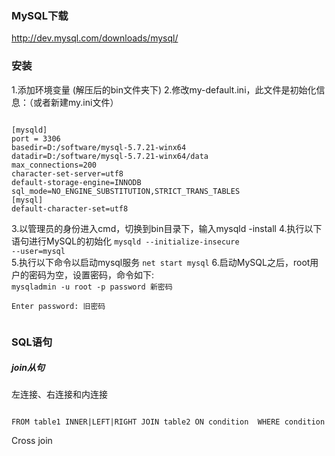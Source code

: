 ###  MySQL下载

http://dev.mysql.com/downloads/mysql/ 

### 安装
1.添加环境变量  (解压后的bin文件夹下)
2.修改my-default.ini，此文件是初始化信息：（或者新建my.ini文件）
<pre><code>
[mysqld]  
port = 3306  
basedir=D:/software/mysql-5.7.21-winx64 
datadir=D:/software/mysql-5.7.21-winx64/data
max_connections=200  
character-set-server=utf8  
default-storage-engine=INNODB  
sql_mode=NO_ENGINE_SUBSTITUTION,STRICT_TRANS_TABLES  
[mysql]  
default-character-set=utf8  
</code></pre>
3.以管理员的身份进入cmd，切换到bin目录下，输入mysqld -install
4.执行以下语句进行MySQL的初始化
<code>mysqld --initialize-insecure --user=mysql  </code>\
5.执行以下命令以启动mysql服务
<code>net start mysql</code>
6.启动MySQL之后，root用户的密码为空，设置密码，命令如下:
<code>
mysqladmin -u root -p password 新密码  
Enter password: 旧密码  
</code>


### SQL语句

##### join从句
左连接、右连接和内连接

<pre><code>
FROM table1 INNER|LEFT|RIGHT JOIN table2 ON condition  WHERE condition
</code></pre>

Cross join

